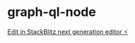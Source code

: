 # graph-ql-node

[Edit in StackBlitz next generation editor ⚡️](https://stackblitz.com/~/github.com/addisudamena/graph-ql-node)